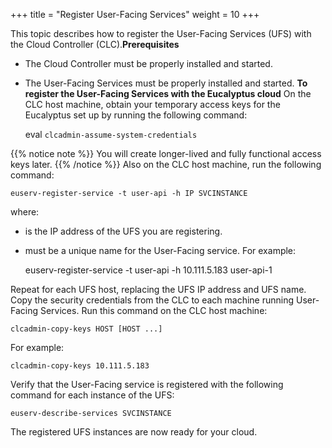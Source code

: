+++
title = "Register User-Facing Services"
weight = 10
+++

This topic describes how to register the User-Facing Services (UFS) with the Cloud Controller (CLC).**Prerequisites** 

* The Cloud Controller must be properly installed and started. 
* The User-Facing Services must be properly installed and started. 
**To register the User-Facing Services with the Eucalyptus cloud** On the CLC host machine, obtain your temporary access keys for the Eucalyptus set up by running the following command: 

    eval `clcadmin-assume-system-credentials`


{{% notice note %}}
You will create longer-lived and fully functional access keys later. 
{{% /notice %}}
Also on the CLC host machine, run the following command: 

    euserv-register-service -t user-api -h IP SVCINSTANCE

where: 



* is the IP address of the UFS you are registering. 
* must be a unique name for the User-Facing service. 
For example: 



    euserv-register-service -t user-api -h 10.111.5.183 user-api-1

Repeat for each UFS host, replacing the UFS IP address and UFS name. Copy the security credentials from the CLC to each machine running User-Facing Services. Run this command on the CLC host machine: 

    clcadmin-copy-keys HOST [HOST ...]

For example: 



    clcadmin-copy-keys 10.111.5.183

Verify that the User-Facing service is registered with the following command for each instance of the UFS: 

    euserv-describe-services SVCINSTANCE

The registered UFS instances are now ready for your cloud. 

